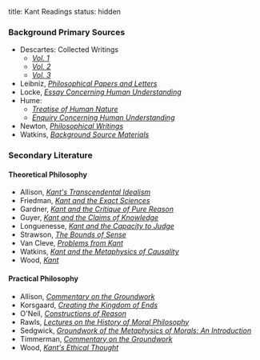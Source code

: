 title: Kant Readings
status: hidden


### Background Primary Sources ###

- Descartes: Collected Writings
    + [*Vol. 1*](https://www.dropbox.com/s/ixcfhg8r5df1htd/descartes1985.pdf?dl=0)
    + [*Vol. 2*](https://www.dropbox.com/s/50ir6s44udrqt6h/descartes1984.pdf?dl=0)
    + [*Vol. 3*](https://www.dropbox.com/s/xcl5gje06f9xk06/descartes1991.pdf?dl=0)
- Leibniz, [*Philosophical Papers and Letters*](https://www.dropbox.com/s/nh3xui4h4ls3e9u/leibniz1976.pdf?dl=0)
- Locke, [*Essay Concerning Human Understanding*](https://www.dropbox.com/s/8hi35hdbgj5mtpv/locke1970.pdf?dl=0)
- Hume: 
    + [*Treatise of Human Nature*](https://www.dropbox.com/s/whgmgl428b2xrsi/hume1888.pdf?dl=0)
    + [*Enquiry Concerning Human Understanding*](https://www.dropbox.com/s/4e9ave6kt09c245/hume2007.pdf?dl=0)
- Newton, [*Philosophical Writings*](https://www.dropbox.com/s/w2t4r1r208ob9g1/newton2004.pdf?dl=0)
- Watkins, [*Background Source Materials*](https://www.dropbox.com/s/7ng5jdis8siihxi/watkins2009.pdf?dl=0)

### Secondary Literature ###

#### Theoretical Philosophy ####

- Allison, [*Kant's Transcendental Idealism*](https://www.dropbox.com/s/ol01gu8gmrawxig/allison2004.pdf?dl=0)
- Friedman, [*Kant and the Exact Sciences*](https://www.dropbox.com/s/z4ddcq8txii9xj3/friedman1992.pdf?dl=0)
- Gardner, [*Kant and the Critique of Pure Reason*](https://www.dropbox.com/s/wrtmzhjqtb7bv2p/gardner1999.pdf?dl=0)
- Guyer, [*Kant and the Claims of Knowledge*](https://www.dropbox.com/s/wmt4ulo1mo4byoh/guyer1987.pdf?dl=0)
- Longuenesse, [*Kant and the Capacity to Judge*](https://www.dropbox.com/s/uoa9rauau6lqghm/longuenesse1998.pdf?dl=0)
- Strawson, [*The Bounds of Sense*](https://www.dropbox.com/s/qs28xe115xxg8op/strawson1966.pdf?dl=0)
- Van Cleve, [*Problems from Kant*](https://www.dropbox.com/s/afskaiurw2gu086/van%20cleve1999.pdf)
- Watkins, [*Kant and the Metaphysics of Causality*](https://www.dropbox.com/s/n46hz0hv95sk41k/watkins2005.pdf?dl=0)
- Wood, [*Kant*](https://www.dropbox.com/s/tn8wnp9bf4ztb7h/wood2005.pdf?dl=0)

#### Practical Philosophy ####

- Allison, [*Commentary on the Groundwork*](https://www.dropbox.com/s/5g2u1q5g02vgs9h/allison2011.pdf?dl=0)
- Korsgaard, [*Creating the Kingdom of Ends*](https://www.dropbox.com/s/cm0vljabl2ci5c4/korsgaard1996a.pdf?dl=0)
- O'Neil, [*Constructions of Reason*](https://www.dropbox.com/s/4e8scy3g6pfbhi3/o%27neill1989.pdf?dl=0)
- Rawls, [*Lectures on the History of Moral Philosophy*](https://www.dropbox.com/s/wk3r7q3ho3ekfyo/rawls2000.pdf?dl=0)
- Sedgwick, [*Groundwork of the Metaphysics of Morals: An Introduction*](https://www.dropbox.com/s/xkj5ifdmxo2r4pv/sedgwick2008.pdf?dl=0)
- Timmerman, [*Commentary on the Groundwork*](https://www.dropbox.com/s/m8rip9urca240p4/timmermann2007.pdf?dl=0)
- Wood, [*Kant's Ethical Thought*](https://www.dropbox.com/s/l6pjms3h2zt6oq7/wood1999.pdf?dl=0)
